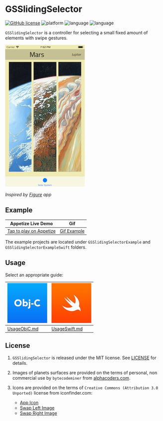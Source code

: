 # GSSlidingSelector

[![GitHub license](https://img.shields.io/github/license/galarius/GSSlidingSelector.svg)](https://github.com/galarius/GSSlidingSelector/blob/master/LICENSE)
![platform](https://img.shields.io/badge/platform-ios-lightgrey.svg)
![language](https://img.shields.io/badge/language-objc-blue.svg)
![language](https://img.shields.io/badge/language-swift-orange.svg)

`GSSlidingSelector` is a controller for selecting a small fixed amount of elements with swipe gestures.

![](assets/screen.png)

*Inspired by [Figure](https://itunes.apple.com/us/app/figure-make-music-beats/id511269223) app*

## Example

| Appetize Live Demo | Gif |
| --- |--- |
| [Tap to play on Appetize](https://appetize.io/app/5uv9qzk6n1z6qut4f82x5rht80?device=iphonexsmax&scale=75&orientation=portrait&osVersion=12.1&deviceColor=black) | [Gif Example](assets/example.gif) |

The example projects are located under `GSSlidingSelectorExample` and `GSSlidingSelectorExampleSwift` folders.

## Usage

Select an appropriate guide:

| [![objc](assets/objc.jpg)](UsageObjC.md) | [![swift](assets/swift.jpg)](UsageSwift.md) |
| --- | --- |
| [UsageObjC.md](UsageObjC.md) | [UsageSwift.md](UsageSwift.md) |

## License

1. `GSSlidingSelector` is released under the MIT license. See [LICENSE](https://github.com/galarius/GSSlidingSelector/blob/master/LICENSE) for details.

2. Images of planets surfaces are provided on the terms of personal, non commercial use by `bytecodeminer` from [alphacoders.com](https://wall.alphacoders.com/big.php?i=725422).

3. Icons are provided on the terms of `Creative Commons (Attribution 3.0 Unported)` license from iconfinder.com: 
    * [App Icon](https://www.iconfinder.com/icons/2119346/scientific_solar_system_icon)
    * [Swap Left Image](https://www.iconfinder.com/icons/329395/finger_gesture_hand_left_one_swipe_icon)
    * [Swap Right Image](https://www.iconfinder.com/icons/329394/finger_gesture_hand_one_right_swipe_icon)